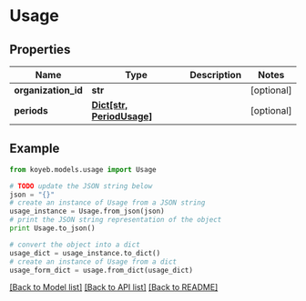 # Usage


## Properties
Name | Type | Description | Notes
------------ | ------------- | ------------- | -------------
**organization_id** | **str** |  | [optional] 
**periods** | [**Dict[str, PeriodUsage]**](PeriodUsage.md) |  | [optional] 

## Example

```python
from koyeb.models.usage import Usage

# TODO update the JSON string below
json = "{}"
# create an instance of Usage from a JSON string
usage_instance = Usage.from_json(json)
# print the JSON string representation of the object
print Usage.to_json()

# convert the object into a dict
usage_dict = usage_instance.to_dict()
# create an instance of Usage from a dict
usage_form_dict = usage.from_dict(usage_dict)
```
[[Back to Model list]](../README.md#documentation-for-models) [[Back to API list]](../README.md#documentation-for-api-endpoints) [[Back to README]](../README.md)


